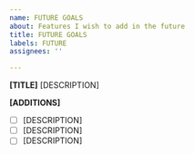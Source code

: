 ```yaml
---
name: FUTURE GOALS
about: Features I wish to add in the future
title: FUTURE GOALS
labels: FUTURE
assignees: ''

---
```


**[TITLE]**
[DESCRIPTION]

**[ADDITIONS]**
- [ ] [DESCRIPTION]
- [ ] [DESCRIPTION]
- [ ] [DESCRIPTION]
